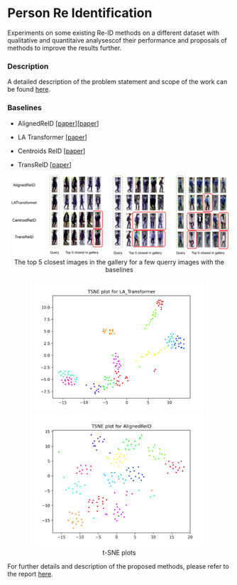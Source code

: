 # Person Re Identification


Experiments on some existing Re-ID methods on a different dataset with qualitative and quantitaive analysescof their performance and proposals of methods to improve the results further.

### Description

A detailed description of the problem statement and scope of the work can be found [here](./assets/report.pdf).

### Baselines

- AlignedReID [[paper](https://arxiv.org/abs/1711.08184)][[paper](https://www.sciencedirect.com/science/article/pii/S0031320319302031?casa_token=i87oHbS1tg0AAAAA:91ksksd2huP72e0nzDKFLtnJU3hAYHx4mm-dpBxwdjEYJdHjf8xFIXwSXrVIaW2Wn_Ociqy8xA)]

- LA Transformer [[paper](https://arxiv.org/abs/2106.03720)]

- Centroids ReID [[paper](https://arxiv.org/abs/2104.13643)]

- TransReID [[paper](https://arxiv.org/abs/2102.04378)]


<p align="center">
  <img src="assets/base_preds.png" width="800"/>
  <br>The top 5 closest images in the gallery for a few querry images with the baselines
</p>


<p align="center">
  <img src="assets/LA_Transformer_baseline.png" width="400"/>
  <img src="assets/AlignedReID_baseline.png" width="400"/>
  <br>t-SNE plots
</p>

For further details and description of the proposed methods, please refer to the report [here](./assets/report.pdf).
